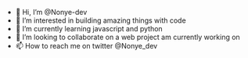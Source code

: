 - 👋 Hi, I’m @Nonye-dev
- 👀 I’m interested in building amazing things with code
- 🌱 I’m currently learning javascript and python
- 💞️ I’m looking to collaborate on a web project am currently working on
- 📫 How to reach me on twitter @Nonye_dev

  
